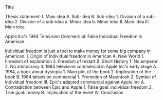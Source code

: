Title

Thesis statement:
Ⅰ. Main idea
    A. Sub-idea
    B. Sub-idea
        1. Division of a sub-idea
        2. Division of a sub-idea
           a. Minor idea
           b. Minor idea
Ⅱ. Main idea
Ⅲ. Main idea


Apple Inc's 1984 Television Commercial: False Individual Freedom in American

Individual freedom is just a tool to make money for some big company in American. 
Ⅰ. Origin of Individual freedom in American
    A. New World
        1. Freedom of exploration
        2. Freedom of restart
    B. Short History
        1. No emperor
        2. No aristocracy
Ⅱ. 1984 television commercial in Apple Inc's early stage
    A. 1984, a book about dystopia
        1. Main plot of the book
        2. Implication of the book
    B. 1984 television commercial
        1. Promotion of Macintosh
        2. Symbol of individual freedom
Ⅲ. Epic's adapted commercial against Apple Inc
    A. Contradiction between Epic and Apple
        1. False goal: individual freedom
        2. True goal: money
    B. Implication of the event
Ⅳ. Conclusion



